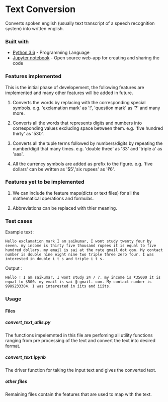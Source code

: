 # Text Conversion
Converts spoken english (usually text transcript of a speech recognition system) into written english. 

### Built with
*  [Python 3.6](https://www.python.org/downloads/release/python-360/) - Programming Language
* [Jupyter notebook](https://jupyter.org/) - Open source web-app for creating and sharing the code


### Features implemented

This is the initial phase of developement, the following features are implemented and many other features will be added in future.

1. Converts the words by replacing with the corresponding special symbols. e.g. 'exclamation mark' as '!', 'question mark' as '?' and many more.

2. Converts all the words that represents digits and numbers into corresponding values excluding space between them. e.g. 'five hundred thirty' as '530'.

3. Converts all the tuple terms followed by numbers/digits by repeating the number/digit that many times. e.g. 'double three'  as '33' and 'triple a' as 'aaa'.  

4. All the currency symbols are added as prefix to the figure. e.g. 'five dollars' can be written as '$5','six rupees' as '₹6'.


### Features yet to be implemented

1. We can include the feature maps(dicts or text files) for all the mathematical operations and formulas.

2. Abbreviations can be replaced with thier meaning.

### Test cases 
Example text : 
```
Hello exclamation mark I am saikumar, I wont study twenty four by seven. my income is thirty five thousand rupees it is equal to five hundred dollars. my email is sai at the rate gmail dot com. My contact number is double nine eight nine two triple three zero four. I was interested in double i t s and triple i t s.

```
Output :
```
Hello ! I am saikumar, I wont study 24 / 7. my income is ₹35000 it is equal to $500. my email is sai @ gmail. com. My contact number is 9989233304. I was interested in iits and iiits.
```

### Usage
#### Files
##### convert_text_utils.py
The functions impelemnted in this file are perfoming all utility functions ranging from pre processing of the text and convert the text into desired format.
##### convert_text.ipynb
The driver function for taking the input text and gives the converted text.
##### other files 
Remaining files contain the features that are used to map with the text. 





